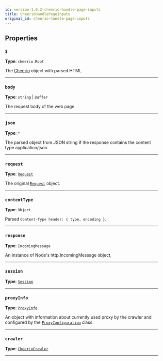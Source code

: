 ```yaml
---
id: version-1.0.2-cheerio-handle-page-inputs
title: CheerioHandlePageInputs
original_id: cheerio-handle-page-inputs
---
```


<a name="cheeriohandlepageinputs"></a>

## Properties

### `$`

**Type**: `cheerio.Root`

The [Cheerio](https://cheerio.js.org/) object with parsed HTML.

---

### `body`

**Type**: `string` | `Buffer`

The request body of the web page.

---

### `json`

**Type**: `*`

The parsed object from JSON string if the response contains the content type application/json.

---

### `request`

**Type**: [`Request`](../api/request)

The original [`Request`](../api/request) object.

---

### `contentType`

**Type**: `Object`

Parsed `Content-Type header: { type, encoding }`.

---

### `response`

**Type**: `IncomingMessage`

An instance of Node's http.IncomingMessage object,

---

### `session`

**Type**: [`Session`](../api/session)

---

### `proxyInfo`

**Type**: [`ProxyInfo`](../typedefs/proxy-info)

An object with information about currently used proxy by the crawler and configured by the [`ProxyConfiguration`](../api/proxy-configuration) class.

---

### `crawler`

**Type**: [`CheerioCrawler`](../api/cheerio-crawler)

---
